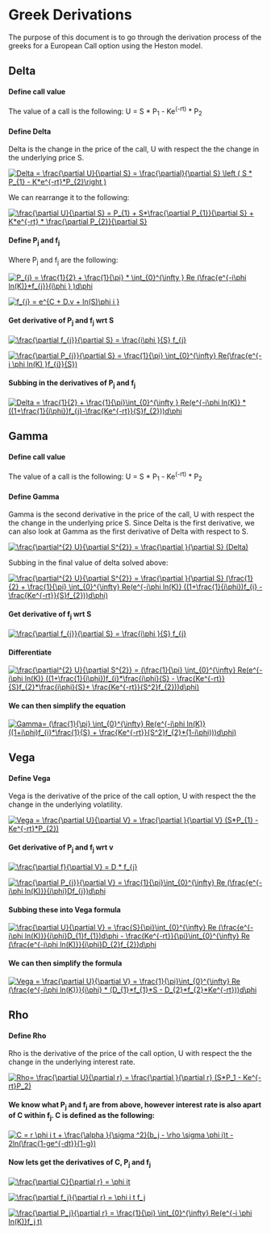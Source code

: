# Greek Derivations

The purpose of this document is to go through the derivation process of the greeks for a European Call option using the Heston model. 

## Delta 

#### Define call value
The value of a call is the following: 
U = S * P<sub>1</sub> - Ke<sup>(-rt)</sup> * P<sub>2</sub> 

#### Define Delta
Delta is the change in the price of the call, U with respect the the change in the underlying price S.

<a href="https://www.codecogs.com/eqnedit.php?latex=Delta&space;=&space;\frac{\partial&space;U}{\partial&space;S}&space;=&space;\frac{\partial}{\partial&space;S}&space;\left&space;(&space;S&space;*&space;P_{1}&space;-&space;K*e^{-rt}*P_{2}\right&space;)" target="_blank"><img src="https://latex.codecogs.com/gif.latex?Delta&space;=&space;\frac{\partial&space;U}{\partial&space;S}&space;=&space;\frac{\partial}{\partial&space;S}&space;\left&space;(&space;S&space;*&space;P_{1}&space;-&space;K*e^{-rt}*P_{2}\right&space;)" title="Delta = \frac{\partial U}{\partial S} = \frac{\partial}{\partial S} \left ( S * P_{1} - K*e^{-rt}*P_{2}\right )" /></a>

We can rearrange it to the following: 

<a href="https://www.codecogs.com/eqnedit.php?latex=\frac{\partial&space;U}{\partial&space;S}&space;=&space;P_{1}&space;&plus;&space;S*\frac{\partial&space;P_{1}}{\partial&space;S}&space;&plus;&space;K*e^{-rt}&space;*&space;\frac{\partial&space;P_{2}}{\partial&space;S}" target="_blank"><img src="https://latex.codecogs.com/gif.latex?\frac{\partial&space;U}{\partial&space;S}&space;=&space;P_{1}&space;&plus;&space;S*\frac{\partial&space;P_{1}}{\partial&space;S}&space;&plus;&space;K*e^{-rt}&space;*&space;\frac{\partial&space;P_{2}}{\partial&space;S}" title="\frac{\partial U}{\partial S} = P_{1} + S*\frac{\partial P_{1}}{\partial S} + K*e^{-rt} * \frac{\partial P_{2}}{\partial S}" /></a>

#### Define P<sub>j</sub> and f<sub>j</sub>
Where P<sub>j</sub> and f<sub>j</sub> are the following: 

<a href="https://www.codecogs.com/eqnedit.php?latex=P_{j}&space;=&space;\frac{1}{2}&space;&plus;&space;\frac{1}{\pi}&space;*&space;\int_{0}^{\infty&space;}&space;Re&space;(\frac{e^{-i\phi&space;ln(K)}*f_{j}}{i\phi&space;}&space;)d\phi" target="_blank"><img src="https://latex.codecogs.com/gif.latex?P_{j}&space;=&space;\frac{1}{2}&space;&plus;&space;\frac{1}{\pi}&space;*&space;\int_{0}^{\infty&space;}&space;Re&space;(\frac{e^{-i\phi&space;ln(K)}*f_{j}}{i\phi&space;}&space;)d\phi" title="P_{j} = \frac{1}{2} + \frac{1}{\pi} * \int_{0}^{\infty } Re (\frac{e^{-i\phi ln(K)}*f_{j}}{i\phi } )d\phi" /></a>

<a href="https://www.codecogs.com/eqnedit.php?latex=f_{j}&space;=&space;e^{C&space;&plus;&space;D.v&space;&plus;&space;ln(S)\phi&space;i&space;}" target="_blank"><img src="https://latex.codecogs.com/gif.latex?f_{j}&space;=&space;e^{C&space;&plus;&space;D.v&space;&plus;&space;ln(S)\phi&space;i&space;}" title="f_{j} = e^{C + D.v + ln(S)\phi i }" /></a>

#### Get derivative of P<sub>j</sub> and f<sub>j</sub> wrt S

<a href="https://www.codecogs.com/eqnedit.php?latex=\frac{\partial&space;f_{j}}{\partial&space;S}&space;=&space;\frac{i\phi&space;}{S}&space;f_{j}" target="_blank"><img src="https://latex.codecogs.com/gif.latex?\frac{\partial&space;f_{j}}{\partial&space;S}&space;=&space;\frac{i\phi&space;}{S}&space;f_{j}" title="\frac{\partial f_{j}}{\partial S} = \frac{i\phi }{S} f_{j}" /></a>

<a href="https://www.codecogs.com/eqnedit.php?latex=\frac{\partial&space;P_{j}}{\partial&space;S}&space;=&space;\frac{1}{\pi}&space;\int_{0}^{\infty}&space;Re(\frac{e^{-i&space;\phi&space;ln(K)&space;}f_{j}}{S})" target="_blank"><img src="https://latex.codecogs.com/gif.latex?\frac{\partial&space;P_{j}}{\partial&space;S}&space;=&space;\frac{1}{\pi}&space;\int_{0}^{\infty}&space;Re(\frac{e^{-i&space;\phi&space;ln(K)&space;}f_{j}}{S})" title="\frac{\partial P_{j}}{\partial S} = \frac{1}{\pi} \int_{0}^{\infty} Re(\frac{e^{-i \phi ln(K) }f_{j}}{S})" /></a>

#### Subbing in the derivatives of P<sub>j</sub> and f<sub>j</sub> 

<a href="https://www.codecogs.com/eqnedit.php?latex=Delta&space;=&space;\frac{1}{2}&space;&plus;&space;\frac{1}{\pi}\int_{0}^{\infty&space;}&space;Re(e^{-i\phi&space;ln(K)}&space;*((1&plus;\frac{1}{i\phi})f_{j}-\frac{Ke^{-rt}}{S}f_{2}))d\phi" target="_blank"><img src="https://latex.codecogs.com/gif.latex?Delta&space;=&space;\frac{1}{2}&space;&plus;&space;\frac{1}{\pi}\int_{0}^{\infty&space;}&space;Re(e^{-i\phi&space;ln(K)}&space;*((1&plus;\frac{1}{i\phi})f_{j}-\frac{Ke^{-rt}}{S}f_{2}))d\phi" title="Delta = \frac{1}{2} + \frac{1}{\pi}\int_{0}^{\infty } Re(e^{-i\phi ln(K)} *((1+\frac{1}{i\phi})f_{j}-\frac{Ke^{-rt}}{S}f_{2}))d\phi" /></a>


## Gamma

#### Define call value
The value of a call is the following: 
U = S * P<sub>1</sub> - Ke<sup>(-rt)</sup> * P<sub>2</sub> 

#### Define Gamma
Gamma is the second derivative in the price of the call, U with respect the the change in the underlying price S.
Since Delta is the first derivative, we can also look at Gamma as the first derivative of Delta with respect to S. 

<a href="https://www.codecogs.com/eqnedit.php?latex=\frac{\partial^{2}&space;U}{\partial&space;S^{2}}&space;=&space;\frac{\partial&space;}{\partial&space;S}&space;(Delta)" target="_blank"><img src="https://latex.codecogs.com/gif.latex?\frac{\partial^{2}&space;U}{\partial&space;S^{2}}&space;=&space;\frac{\partial&space;}{\partial&space;S}&space;(Delta)" title="\frac{\partial^{2} U}{\partial S^{2}} = \frac{\partial }{\partial S} (Delta)" /></a>

Subbing in the final value of delta solved above: 

<a href="https://www.codecogs.com/eqnedit.php?latex=\frac{\partial^{2}&space;U}{\partial&space;S^{2}}&space;=&space;\frac{\partial&space;}{\partial&space;S}&space;(\frac{1}{2}&space;&plus;&space;\frac{1}{\pi}&space;\int_{0}^{\infty}&space;Re(e^{-i\phi&space;ln(K)}&space;((1&plus;\frac{1}{i\phi})f_{i}&space;-&space;\frac{Ke^{-rt}}{S}f_{2}))d\phi)" target="_blank"><img src="https://latex.codecogs.com/gif.latex?\frac{\partial^{2}&space;U}{\partial&space;S^{2}}&space;=&space;\frac{\partial&space;}{\partial&space;S}&space;(\frac{1}{2}&space;&plus;&space;\frac{1}{\pi}&space;\int_{0}^{\infty}&space;Re(e^{-i\phi&space;ln(K)}&space;((1&plus;\frac{1}{i\phi})f_{i}&space;-&space;\frac{Ke^{-rt}}{S}f_{2}))d\phi)" title="\frac{\partial^{2} U}{\partial S^{2}} = \frac{\partial }{\partial S} (\frac{1}{2} + \frac{1}{\pi} \int_{0}^{\infty} Re(e^{-i\phi ln(K)} ((1+\frac{1}{i\phi})f_{i} - \frac{Ke^{-rt}}{S}f_{2}))d\phi)" /></a>

#### Get derivative of f<sub>j</sub> wrt S
<a href="https://www.codecogs.com/eqnedit.php?latex=\frac{\partial&space;f_{j}}{\partial&space;S}&space;=&space;\frac{i\phi&space;}{S}&space;f_{j}" target="_blank"><img src="https://latex.codecogs.com/gif.latex?\frac{\partial&space;f_{j}}{\partial&space;S}&space;=&space;\frac{i\phi&space;}{S}&space;f_{j}" title="\frac{\partial f_{j}}{\partial S} = \frac{i\phi }{S} f_{j}" /></a>

#### Differentiate 
<a href="https://www.codecogs.com/eqnedit.php?latex=\frac{\partial^{2}&space;U}{\partial&space;S^{2}}&space;=&space;(\frac{1}{\pi}&space;\int_{0}^{\infty}&space;Re(e^{-i\phi&space;ln(K)}&space;((1&plus;\frac{1}{i\phi})f_{i}*\frac{i\phi}{S}&space;-&space;\frac{Ke^{-rt}}{S}f_{2}*\frac{i\phi}{S}&plus;&space;\frac{Ke^{-rt}}{S^2}f_{2}))d\phi)" target="_blank"><img src="https://latex.codecogs.com/gif.latex?\frac{\partial^{2}&space;U}{\partial&space;S^{2}}&space;=&space;(\frac{1}{\pi}&space;\int_{0}^{\infty}&space;Re(e^{-i\phi&space;ln(K)}&space;((1&plus;\frac{1}{i\phi})f_{i}*\frac{i\phi}{S}&space;-&space;\frac{Ke^{-rt}}{S}f_{2}*\frac{i\phi}{S}&plus;&space;\frac{Ke^{-rt}}{S^2}f_{2}))d\phi)" title="\frac{\partial^{2} U}{\partial S^{2}} = (\frac{1}{\pi} \int_{0}^{\infty} Re(e^{-i\phi ln(K)} ((1+\frac{1}{i\phi})f_{i}*\frac{i\phi}{S} - \frac{Ke^{-rt}}{S}f_{2}*\frac{i\phi}{S}+ \frac{Ke^{-rt}}{S^2}f_{2}))d\phi)" /></a>

#### We can then simplify the equation

<a href="https://www.codecogs.com/eqnedit.php?latex=Gamma=&space;(\frac{1}{\pi}&space;\int_{0}^{\infty}&space;Re(e^{-i\phi&space;ln(K)}&space;((1&plus;i\phi)f_{i}*\frac{1}{S}&space;&plus;&space;\frac{Ke^{-rt}}{S^2}f_{2}*(1-i\phi)))d\phi)" target="_blank"><img src="https://latex.codecogs.com/gif.latex?Gamma=&space;(\frac{1}{\pi}&space;\int_{0}^{\infty}&space;Re(e^{-i\phi&space;ln(K)}&space;((1&plus;i\phi)f_{i}*\frac{1}{S}&space;&plus;&space;\frac{Ke^{-rt}}{S^2}f_{2}*(1-i\phi)))d\phi)" title="Gamma= (\frac{1}{\pi} \int_{0}^{\infty} Re(e^{-i\phi ln(K)} ((1+i\phi)f_{i}*\frac{1}{S} + \frac{Ke^{-rt}}{S^2}f_{2}*(1-i\phi)))d\phi)" /></a>

## Vega

#### Define Vega
Vega is the  derivative of the price of the call option, U with respect the the change in the underlying volatility.

<a href="https://www.codecogs.com/eqnedit.php?latex=Vega&space;=&space;\frac{\partial&space;U}{\partial&space;V}&space;=&space;\frac{\partial&space;}{\partial&space;V}&space;(S*P_{1}&space;-&space;Ke^{-rt}*P_{2})" target="_blank"><img src="https://latex.codecogs.com/gif.latex?Vega&space;=&space;\frac{\partial&space;U}{\partial&space;V}&space;=&space;\frac{\partial&space;}{\partial&space;V}&space;(S*P_{1}&space;-&space;Ke^{-rt}*P_{2})" title="Vega = \frac{\partial U}{\partial V} = \frac{\partial }{\partial V} (S*P_{1} - Ke^{-rt}*P_{2})" /></a>

#### Get derivative of P<sub>j</sub> and f<sub>j</sub> wrt v
<a href="https://www.codecogs.com/eqnedit.php?latex=\frac{\partial&space;f}{\partial&space;V}&space;=&space;D&space;*&space;f_{j}" target="_blank"><img src="https://latex.codecogs.com/gif.latex?\frac{\partial&space;f}{\partial&space;V}&space;=&space;D&space;*&space;f_{j}" title="\frac{\partial f}{\partial V} = D * f_{j}" /></a>

<a href="https://www.codecogs.com/eqnedit.php?latex=\frac{\partial&space;P_{j}}{\partial&space;V}&space;=&space;\frac{1}{\pi}\int_{0}^{\infty}&space;Re&space;(\frac{e^{-i\phi&space;ln(K)}}{i\phi}Df_{j})d\phi" target="_blank"><img src="https://latex.codecogs.com/gif.latex?\frac{\partial&space;P_{j}}{\partial&space;V}&space;=&space;\frac{1}{\pi}\int_{0}^{\infty}&space;Re&space;(\frac{e^{-i\phi&space;ln(K)}}{i\phi}Df_{j})d\phi" title="\frac{\partial P_{j}}{\partial V} = \frac{1}{\pi}\int_{0}^{\infty} Re (\frac{e^{-i\phi ln(K)}}{i\phi}Df_{j})d\phi" /></a>

#### Subbing these into Vega formula 

<a href="https://www.codecogs.com/eqnedit.php?latex=\frac{\partial&space;U}{\partial&space;V}&space;=&space;\frac{S}{\pi}\int_{0}^{\infty}&space;Re&space;(\frac{e^{-i\phi&space;ln(K)}}{i\phi}D_{1}f_{1})d\phi&space;-&space;\frac{Ke^{-rt}}{\pi}\int_{0}^{\infty}&space;Re&space;(\frac{e^{-i\phi&space;ln(K)}}{i\phi}D_{2}f_{2})d\phi" target="_blank"><img src="https://latex.codecogs.com/gif.latex?\frac{\partial&space;U}{\partial&space;V}&space;=&space;\frac{S}{\pi}\int_{0}^{\infty}&space;Re&space;(\frac{e^{-i\phi&space;ln(K)}}{i\phi}D_{1}f_{1})d\phi&space;-&space;\frac{Ke^{-rt}}{\pi}\int_{0}^{\infty}&space;Re&space;(\frac{e^{-i\phi&space;ln(K)}}{i\phi}D_{2}f_{2})d\phi" title="\frac{\partial U}{\partial V} = \frac{S}{\pi}\int_{0}^{\infty} Re (\frac{e^{-i\phi ln(K)}}{i\phi}D_{1}f_{1})d\phi - \frac{Ke^{-rt}}{\pi}\int_{0}^{\infty} Re (\frac{e^{-i\phi ln(K)}}{i\phi}D_{2}f_{2})d\phi" /></a>

#### We can then simplify the formula 

<a href="https://www.codecogs.com/eqnedit.php?latex=Vega&space;=&space;\frac{\partial&space;U}{\partial&space;V}&space;=&space;\frac{1}{\pi}\int_{0}^{\infty}&space;Re&space;(\frac{e^{-i\phi&space;ln(K)}}{i\phi}&space;*&space;(D_{1}*f_{1}*S&space;-&space;D_{2}*f_{2}*Ke^{-rt}))d\phi" target="_blank"><img src="https://latex.codecogs.com/gif.latex?Vega&space;=&space;\frac{\partial&space;U}{\partial&space;V}&space;=&space;\frac{1}{\pi}\int_{0}^{\infty}&space;Re&space;(\frac{e^{-i\phi&space;ln(K)}}{i\phi}&space;*&space;(D_{1}*f_{1}*S&space;-&space;D_{2}*f_{2}*Ke^{-rt}))d\phi" title="Vega = \frac{\partial U}{\partial V} = \frac{1}{\pi}\int_{0}^{\infty} Re (\frac{e^{-i\phi ln(K)}}{i\phi} * (D_{1}*f_{1}*S - D_{2}*f_{2}*Ke^{-rt}))d\phi" /></a>

## Rho 

#### Define Rho 

Rho is the  derivative of the price of the call option, U with respect the the change in the underlying interest rate.

<a href="https://www.codecogs.com/eqnedit.php?latex=Rho=&space;\frac{\partial&space;U}{\partial&space;r}&space;=&space;\frac{\partial&space;}{\partial&space;r}&space;(S*P_1&space;-&space;Ke^{-rt}P_2)" target="_blank"><img src="https://latex.codecogs.com/gif.latex?Rho=&space;\frac{\partial&space;U}{\partial&space;r}&space;=&space;\frac{\partial&space;}{\partial&space;r}&space;(S*P_1&space;-&space;Ke^{-rt}P_2)" title="Rho= \frac{\partial U}{\partial r} = \frac{\partial }{\partial r} (S*P_1 - Ke^{-rt}P_2)" /></a>

#### We know what P<sub>j</sub> and f<sub>j</sub> are from above, however interest rate is also apart of C within f<sub>j</sub>. C is defined as the following:

<a href="https://www.codecogs.com/eqnedit.php?latex=C&space;=&space;r&space;\phi&space;i&space;t&space;&plus;&space;\frac{\alpha&space;}{\sigma&space;^2}(b_j&space;-&space;\rho&space;\sigma&space;\phi&space;i)t&space;-&space;2ln(\frac{1-ge^{-dt}}{1-g})" target="_blank"><img src="https://latex.codecogs.com/gif.latex?C&space;=&space;r&space;\phi&space;i&space;t&space;&plus;&space;\frac{\alpha&space;}{\sigma&space;^2}(b_j&space;-&space;\rho&space;\sigma&space;\phi&space;i)t&space;-&space;2ln(\frac{1-ge^{-dt}}{1-g})" title="C = r \phi i t + \frac{\alpha }{\sigma ^2}(b_j - \rho \sigma \phi i)t - 2ln(\frac{1-ge^{-dt}}{1-g})" /></a>

#### Now lets get the derivatives of C, P<sub>j</sub> and f<sub>j</sub>

<a href="https://www.codecogs.com/eqnedit.php?latex=\frac{\partial&space;C}{\partial&space;r}&space;=&space;\phi&space;it" target="_blank"><img src="https://latex.codecogs.com/gif.latex?\frac{\partial&space;C}{\partial&space;r}&space;=&space;\phi&space;it" title="\frac{\partial C}{\partial r} = \phi it" /></a>

<a href="https://www.codecogs.com/eqnedit.php?latex=\frac{\partial&space;f_j}{\partial&space;r}&space;=&space;\phi&space;i&space;t&space;f_j" target="_blank"><img src="https://latex.codecogs.com/gif.latex?\frac{\partial&space;f_j}{\partial&space;r}&space;=&space;\phi&space;i&space;t&space;f_j" title="\frac{\partial f_j}{\partial r} = \phi i t f_j" /></a>

<a href="https://www.codecogs.com/eqnedit.php?latex=\frac{\partial&space;P_j}{\partial&space;r}&space;=&space;\frac{1}{\pi}&space;\int_{0}^{\infty}&space;Re(e^{-i&space;\phi&space;ln(K)}f_j&space;t)" target="_blank"><img src="https://latex.codecogs.com/gif.latex?\frac{\partial&space;P_j}{\partial&space;r}&space;=&space;\frac{1}{\pi}&space;\int_{0}^{\infty}&space;Re(e^{-i&space;\phi&space;ln(K)}f_j&space;t)" title="\frac{\partial P_j}{\partial r} = \frac{1}{\pi} \int_{0}^{\infty} Re(e^{-i \phi ln(K)}f_j t)" /></a>

